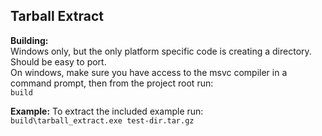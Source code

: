 ## Tarball Extract

**Building:**  
Windows only, but the only platform specific code is creating a directory. Should be easy to port.  
On windows, make sure you have access to the msvc compiler in a command prompt, then from the project root run:  
`build`  

**Example:**
To extract the included example run:  
`build\tarball_extract.exe test-dir.tar.gz`  
